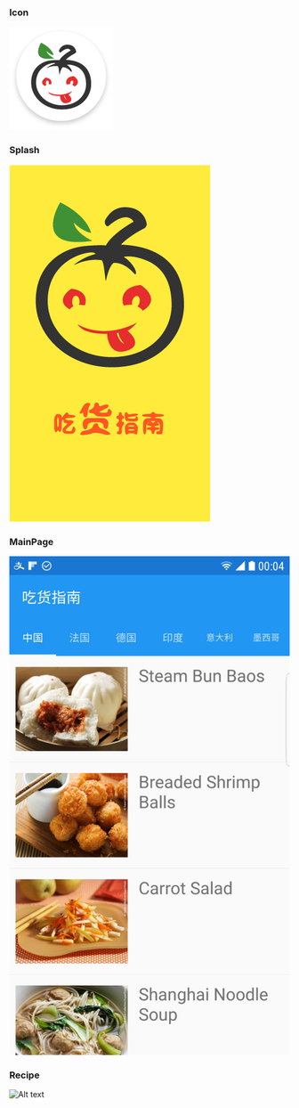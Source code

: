 ### Icon
![Alt text](./Iconmdpi.png)

### Splash
![Alt text](./splashmdpi.png)

### MainPage

![Alt text](./screenshot-1513181051783.jpg)

### Recipe

![Alt text](./screenshot-1513181051702.jpg)
